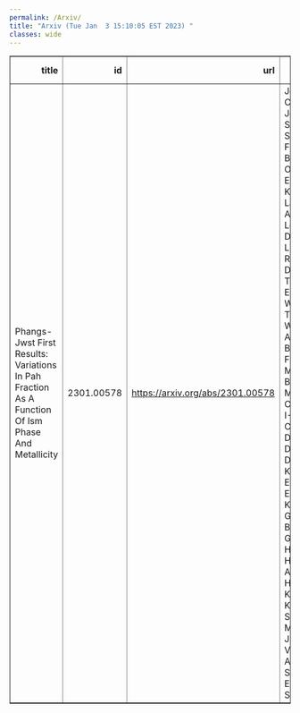 ```yaml
---
permalink: /Arxiv/
title: "Arxiv (Tue Jan  3 15:10:05 EST 2023) "
classes: wide
---
```

<table border="1" class="dataframe">
  <thead>
    <tr style="text-align: right;">
      <th>title</th>
      <th>id</th>
      <th>url</th>
      <th>authors</th>
      <th>Local Authors</th>
    </tr>
  </thead>
  <tbody>
    <tr>
      <td>Phangs-Jwst First Results: Variations In Pah Fraction As A Function Of   Ism Phase And Metallicity</td>
      <td>2301.00578</td>
      <td><a href="https://arxiv.org/abs/2301.00578" target="_blank">https://arxiv.org/abs/2301.00578</a></td>
      <td>Jérémy Chastenet, Jessica Sutter, Karin Sandstrom, Francesco Belfiore, Oleg V. Egorov, Kirsten L. Larson, Adam K. Leroy, Daizhong Liu, Erik Rosolowsky, David A. Thilker, Elizabeth J. Watkins, Thomas G. Williams, Ashley T. Barnes, Frank Bigiel, Médéric Boquien, Mélanie Chevance, I-Da Chiang, Daniel A. Dale, J. M. Diederik Kruijssen, Eric Emsellem, Kathryn Grasha, Brent Groves, Hamid Hassani, Annie Hughes, Kathryn Kreckel, Sharon E. Meidt, Ryan J. Rickards Vaught, Amy Sardone, Eva Schinnerer</td>
      <td>Adam Leroy, Amy Sardone</td>
    </tr>
  </tbody>
</table>